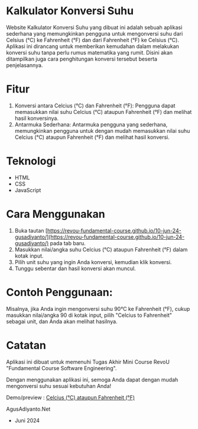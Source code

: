 # Kalkulator Konversi Suhu

Website Kalkulator Konversi Suhu yang dibuat ini adalah sebuah aplikasi sederhana yang memungkinkan pengguna untuk mengonversi suhu dari Celsius (°C) ke Fahrenheit (°F) dan dari Fahrenheit (°F) ke Celsius (°C). Aplikasi ini dirancang untuk memberikan kemudahan dalam melakukan konversi suhu tanpa perlu rumus matematika yang rumit. Disini akan ditampilkan juga cara penghitungan konversi tersebut beserta penjelasannya.

# Fitur
1. Konversi antara Celcius (°C) dan Fahrenheit (°F): Pengguna dapat memasukkan nilai suhu Celcius (°C) ataupun Fahrenheit (°F) dan melihat hasil konversinya.
2. Antarmuka Sederhana: Antarmuka pengguna yang sederhana, memungkinkan pengguna untuk dengan mudah memasukkan nilai suhu Celcius (°C) ataupun Fahrenheit (°F) dan melihat hasil konversi.

# Teknologi
- HTML
- CSS
- JavaScript

# Cara Menggunakan
1. Buka tautan [https://revou-fundamental-course.github.io/10-jun-24-gusadiyanto/](https://revou-fundamental-course.github.io/10-jun-24-gusadiyanto/) pada tab baru.
2. Masukkan nilai/angka suhu Celcius (°C) ataupun Fahrenheit (°F) dalam kotak input.
3. Pilih unit suhu yang ingin Anda konversi, kemudian klik konversi.
4. Tunggu sebentar dan hasil konversi akan muncul.

# Contoh Penggunaan:
Misalnya, jika Anda ingin mengonversi suhu 90°C ke Fahrenheit (°F), cukup masukkan nilai/angka 90 di kotak input, pilih "Celcius to Fahrenheit" sebagai unit, dan Anda akan melihat hasilnya.

# Catatan
Aplikasi ini dibuat untuk memenuhi Tugas Akhir Mini Course RevoU "Fundamental Course Software Engineering".

Dengan menggunakan aplikasi ini, semoga Anda dapat dengan mudah mengonversi suhu sesuai kebutuhan Anda!

Demo/preview :
[Celcius (°C) ataupun Fahrenheit (°F)](https://revou-fundamental-course.github.io/10-jun-24-gusadiyanto/)

AgusAdiyanto.Net
- Juni 2024
